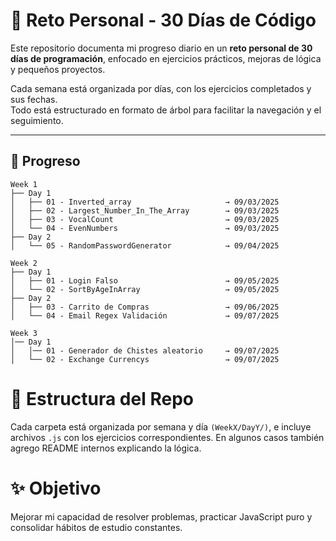 # 🚀 Reto Personal - 30 Días de Código

Este repositorio documenta mi progreso diario en un **reto personal de 30 días de programación**, enfocado en ejercicios prácticos, mejoras de lógica y pequeños proyectos.

Cada semana está organizada por días, con los ejercicios completados y sus fechas.  
Todo está estructurado en formato de árbol para facilitar la navegación y el seguimiento.

---

## 📅 Progreso

```plaintext
Week 1
├── Day 1
│   ├── 01 - Inverted_array                     → 09/03/2025  
│   ├── 02 - Largest_Number_In_The_Array        → 09/03/2025  
│   ├── 03 - VocalCount                         → 09/03/2025  
│   └── 04 - EvenNumbers                        → 09/03/2025  
├── Day 2
│   └── 05 - RandomPasswordGenerator            → 09/04/2025  

Week 2
├── Day 1
│   ├── 01 - Login Falso                        → 09/05/2025  
│   └── 02 - SortByAgeInArray                   → 09/05/2025  
├── Day 2
│   ├── 03 - Carrito de Compras                 → 09/06/2025  
│   └── 04 - Email Regex Validación             → 09/07/2025  

Week 3
│── Day 1
│   │── 01 - Generador de Chistes aleatorio     → 09/07/2025  
│   └── 02 - Exchange Currencys                 → 09/07/2025
```

# 📂 Estructura del Repo
Cada carpeta está organizada por semana y día `(WeekX/DayY/)`, e incluye archivos `.js` con los ejercicios correspondientes.
En algunos casos también agrego README internos explicando la lógica.

# ✨ Objetivo
Mejorar mi capacidad de resolver problemas, practicar JavaScript puro y consolidar hábitos de estudio constantes.